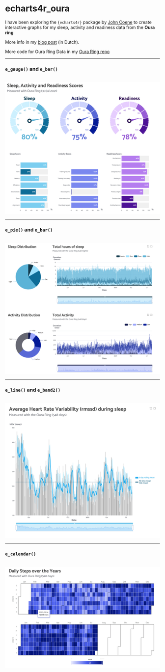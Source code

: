 # echarts4r_oura
I have been exploring the `{echarts4r}` package by [John Coene](https://github.com/JohnCoene/echarts4r) to create interactive graphs for my sleep, activity and readiness data from the **Oura ring**

More info in my [blog post](https://jebentwatjemeet.nl/2021/07/10/echarts4r) (in Dutch).

More code for Oura Ring Data in my [Oura Ring repo](https://github.com/IreneVDB/OuraRing)

<hr>

### `e_gauge()` and `e_bar()`
<br>

<img src="./output/e_scores.png">

<hr>

### `e_pie()` and `e_bar()`
<br>

<img src="./output/e_stacked.png">

<hr>

### `e_line()` and `e_band2()`
<br>

<img src="./output/e_trend.png">


<hr>

### `e_calendar()`
<br>

<img src="./output/e_calendar.png">

